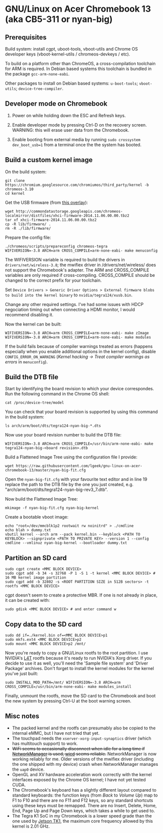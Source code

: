 GNU/Linux on Acer Chromebook 13 (aka CB5-311 or nyan-big)
=========================================================

Prerequisites
-------------

Build system: install cgpt, uboot-tools, vboot-utils and Chrome OS developer keys (vboot-kernel-utils / chromeos-devkeys / etc). 

To build on a platform other than ChromeOS, a cross-compilation toolchain for ARM is required. In Debian based systems this toolchain is bundled in the package `gcc-arm-none-eabi`.

Other packages to install on Debian based systems: `u-boot-tools`; `vboot-utils`; `device-tree-compiler`.


Developer mode on Chromebook
----------------------------

1) Power on while holding down the ESC and Refresh keys.

2) Enable developer mode by pressing Ctrl-D on the recovery screen. WARNING: this will erase user data from the Chromebook.

3) Enable booting from external media by running `sudo crossystem dev_boot_usb=1` from a terminal once the the system has booted.


Build a custom kernel image
---------------------------

On the build system:

    git clone https://chromium.googlesource.com/chromiumos/third_party/kernel -b chromeos-3.10
    cd kernel
   
Get the USB firmware (from [this overlay](https://chromium.googlesource.com/chromiumos/overlays/board-overlays/+/master/overlay-nyan/sys-kernel/xhci-firmware/xhci-firmware-2014.11.06.00.00.ebuild)):

    wget http://commondatastorage.googleapis.com/chromeos-localmirror/distfiles/xhci-firmware-2014.11.06.00.00.tbz2
    tar xf xhci-firmware-2014.11.06.00.00.tbz2
    cp -R lib/firmware/ .
    rm -R ./lib/firmware/
   
Prepare the config file:

    ./chromeos/scripts/prepareconfig chromeos-tegra
    WIFIVERSION=-3.8 ARCH=arm CROSS_COMPILE=arm-none-eabi- make menuconfig
    
The WIFIVERSION variable is required to build the drivers in `drivers/net/wireless-3.8`; the mwifiex driver in /drivers/net/wireless/ does not support the Chromebook's adapter. The ARM and CROSS\_COMPILE variables are only required if cross-compiling. CROSS\_COMPILE should be changed to the correct prefix for your toolchain.

Set `Device Drivers > Generic Driver Options > External firmware blobs to build into the kernel binary` to `nvidia/tegra124/xusb.bin`.

Change any other required settings. I've had some issues with HDCP negociation timing out when connecting a HDMI monitor, I would recommend disabling it.

Now the kernel can be built:

    WIFIVERSION=-3.8 ARCH=arm CROSS_COMPILE=arm-none-eabi- make zImage
    WIFIVERSION=-3.8 ARCH=arm CROSS_COMPILE=arm-none-eabi- make modules

If the build fails because of compiler warnings treated as errors (happens especially when you enable additional options in the kernel config), disable ``CONFIG_ERROR_ON_WARNING`` (*Kernel hacking -> Treat compiler warnings as errors* in `menuconfig`).

Build the DTB file
------------------

Start by identifying the board revision to which your device correspondes. Run the following command in the Chrome OS shell:

    cat /proc/device-tree/model
    
You can check that your board revision is supported by using this command in the build system:

    ls arch/arm/boot/dts/tegra124-nyan-big-*.dts
    
Now use your board revision number to build the DTB file:

    WIFIVERSION=-3.8 ARCH=arm CROSS_COMPILE=/usr/bin/arm-none-eabi- make tegra124-nyan-big-<board revision>.dtb

Build a Flattened Image Tree using the configuration file I provide:

    wget https://raw.githubusercontent.com/lgeek/gnu-linux-on-acer-chromebook-13/master/nyan-big-fit.cfg

Open the `nyan-big-fit.cfg` with your favourite text editor and in line 19 replace the path to the DTB file by the one you just created, e.g. "arch/arm/boot/dts/tegra124-nyan-big-rev3_7.dtb".

Now build the Flattened Image Tree:

    mkimage -f nyan-big-fit.cfg nyan-big-kernel
    
Create a bootable vboot image:

    echo "root=/dev/mmcblk1p2 rootwait rw noinitrd" > ./cmdline
    echo blah > dummy.txt
    vbutil_kernel --arch arm --pack kernel.bin --keyblock <PATH TO KEYBLOCK> --signprivate <PATH TO PRIVATE KEY> --version 1 --config cmdline --vmlinuz nyan-big-kernel --bootloader dummy.txt


Partition an SD card
--------------------

    sudo cgpt create <MMC BLOCK DEVICE>
    sudo cgpt add -b 34 -s 32768 -P 1 -S 1 -t kernel <MMC BLOCK DEVICE> # 16 MB kernel image partition
    sudo cgpt add -b 32802 -s <ROOT PARTITION SIZE in 512B sectors> -t rootfs <MMC BLOCK DEVICE>
    
cgpt doesn't seem to create a protective MBR. If one is not already in place, it can be created with:

    sudo gdisk <MMC BLOCK DEVICE> # and enter command w

Copy data to the SD card
------------------------

    sudo dd if=./kernel.bin of=<MMC BLOCK DEVICE>p1
    sudo mkfs.ext4 <MMC BLOCK DEVICE>p2
    sudo mount <MMC BLOCK DEVICE>p2 /mnt/

Now you're ready to copy a GNU/Linux rootfs to the root partition. I use NVIDIA's [L4T](https://developer.nvidia.com/platform-software-development) rootfs because it's ready to run NVIDIA's Xorg driver. If you decide to use it as well, you'll need the 'Sample file system' and 'Driver Package' archives. Don't forget to install the kernel modules for the kernel you've just built:

    sudo INSTALL_MOD_PATH=/mnt/ WIFIVERSION=-3.8 ARCH=arm CROSS_COMPILE=/usr/bin/arm-none-eabi- make modules_install

Finally, unmount the rootfs, move the SD card to the Chromebook and boot the new system by pressing Ctrl-U at the boot warning screen.


Misc notes
----------

* The packed kernel and the rootfs can presumably also be copied to the internal eMMC, but I have not tried that yet.
* The touchpad needs the `xserver-xorg-input-synaptics` driver (which has multitouch support) to work.
* ~~WiFi seems to occasionally disconnect when idle for a long time if [NetworkManager](https://wiki.gnome.org/Projects/NetworkManager) is used, [wicd](http://wicd.sourceforge.net/) seems reliable.~~ NetworkManager is now working reliably for me. Older versions of the mwifiex driver (including the one shipped with my device) crash when NetworkManager manages the `uap0` device.
* OpenGL and XV hardware acceleration work correctly with the kernel interfaces exposed by the Chrome OS kernel; I have not yet tested CUDA.
* The Chromebook's keyboard has a slightly different layout compared to standard keyboards: the function keys (from *Back* to *Volume Up*) map to F1 to F10 and there are no F11 and F12 keys, so any standard shortcuts using these keys must be remapped. There are no Insert, Delete, Home, End, Page Up and Page Down keys, which takes a while to get used to.
* The Tegra K1 SoC in my Chromebook is a lower speed grade than the one used by [Jetson TK1](https://developer.nvidia.com/jetson-tk1), the maximum core frequency allowed by this kernel is 2.01 GHz.

